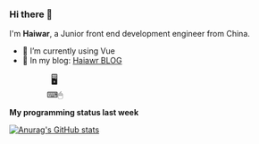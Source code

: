 ### Hi there 👋
I'm **Haiwar**, a Junior front end development engineer from China.

- 🌱 I’m currently using Vue
- 💬 In my blog: [Haiawr BLOG](http://blog.musclewiki.cn/)


&nbsp;&nbsp;&nbsp;&nbsp;&nbsp;&nbsp;&nbsp;&nbsp;&nbsp;&nbsp;&nbsp;&nbsp;&nbsp;&nbsp;&nbsp;&nbsp;&nbsp;&nbsp;&nbsp;<span style="font-size:18px">🖥</span>
<br>
&nbsp;&nbsp;&nbsp;&nbsp;&nbsp;&nbsp;&nbsp;&nbsp;&nbsp;&nbsp;&nbsp;&nbsp;&nbsp;&nbsp;&nbsp;&nbsp;&nbsp;⌨🖱
<br>

**My programming status last week**

[![Anurag's GitHub stats](https://github-readme-stats.vercel.app/api?username=Haiwar&show_icons=true&theme=tokyonight)](https://github.com/anuraghazra/github-readme-stats)
